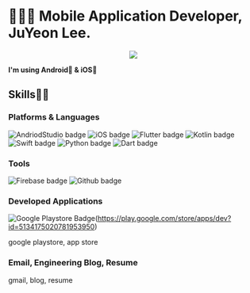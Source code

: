 

<!--
**Lee-JuYeon/Lee-JuYeon** is a ✨ _special_ ✨ repository because its `README.md` (this file) appears on your GitHub profile.

Here are some ideas to get you started:

- 🔭 I’m currently working on ...
- 🌱 I’m currently learning ...
- 👯 I’m looking to collaborate on ...
- 🤔 I’m looking for help with ...
- 💬 Ask me about ...
- 📫 How to reach me: ...
- 😄 Pronouns: ...
- ⚡ Fun fact: ...
https://img.shields.io/badge/{배지이름}-{css컬러}?style={스타일}&logo={로고}&logoColor={로고컬러}

-->
# 👨🏻‍💻 Mobile Application Developer, JuYeon Lee.


<div id="header" align="center">
  <img src="https://i.pinimg.com/originals/71/d4/be/71d4bec0d0804f32401c08928a040636.gif"/>
</div>

**I'm using Android🤖 & iOS🍎**

## Skills👐🏻

### Platforms & Languages
![AndriodStudio badge](https://img.shields.io/badge/-Android-3DDC84?style=flat&logo=Android&logoColor=white
) ![iOS badge](https://img.shields.io/badge/-iOS-000000?style=flat&logo=iOS&logoColor=white
) ![Flutter badge](https://img.shields.io/badge/-Flutter-02569B?style=flat&logo=Flutter&logoColor=white
)
![Kotlin badge](https://img.shields.io/badge/-Kotlin-7F52FF?style=flat&logo=Kotlin&logoColor=white
) ![Swift badge](https://img.shields.io/badge/-Swift-F05138?style=flat&logo=Swift&logoColor=white
) ![Python badge](https://img.shields.io/badge/-Python-3776AB?style=flat&logo=Python&logoColor=white
) ![Dart badge](https://img.shields.io/badge/-Dart-0175C2?style=flat&logo=Dart&logoColor=white
)

### Tools
![Firebase badge](https://img.shields.io/badge/-Firebase-FFCA28?style=flat&logo=Firebase&logoColor=white
) ![Github badge](https://img.shields.io/badge/-Github-181717?style=flat&logo=Github&logoColor=white
)

### Developed Applications
![Google Playstore Badge](https://img.shields.io/badge/-GooglePlay-414141?style=flat&logo=GooglePlay&logoColor=white&link=https://play.google.com/store/apps/dev?id=5134175020781953950)(https://play.google.com/store/apps/dev?id=5134175020781953950)

google playstore, app store

### Email, Engineering Blog, Resume
gmail, blog, resume
